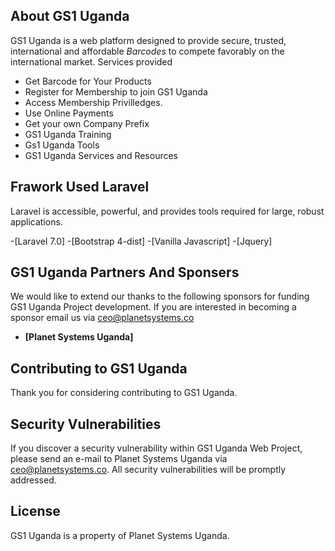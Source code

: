 
## About GS1 Uganda

GS1 Uganda is a web platform designed to provide secure, trusted, international and affordable *Barcodes* to compete favorably on the international market.
Services provided

- Get Barcode for Your Products
- Register for Membership to join GS1 Uganda
- Access Membership Privilledges.
- Use Online Payments 
- Get your own Company Prefix
- GS1 Uganda Training
- Gs1 Uganda Tools 
- GS1 Uganda Services and Resources


## Frawork Used Laravel

Laravel is accessible, powerful, and provides tools required for large, robust applications.

-[Laravel 7.0]
-[Bootstrap 4-dist]
-[Vanilla Javascript] 
-[Jquery]

## GS1 Uganda Partners And Sponsers

We would like to extend our thanks to the following sponsors for funding GS1 Uganda Project development. If you are interested in becoming a sponsor email us via [ceo@planetsystems.co](mailto:ceo@planetsystems.co)

- **[Planet Systems Uganda]**

## Contributing to GS1 Uganda

Thank you for considering contributing to GS1 Uganda.

## Security Vulnerabilities

If you discover a security vulnerability within GS1 Uganda Web Project, please send an e-mail to Planet Systems Uganda via [ceo@planetsystems.co](mailto:ceo@planetsystems.co). All security vulnerabilities will be promptly addressed.

## License

GS1 Uganda is a property of Planet Systems Uganda.
